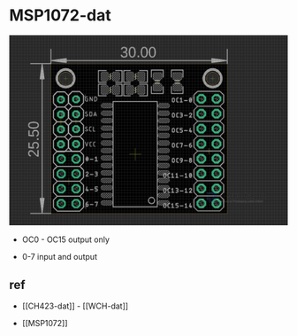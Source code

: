 
# MSP1072-dat


![](2024-01-19-16-59-21.png)

- OC0 - OC15 output only 

- 0-7 input and output 


## ref 

- [[CH423-dat]] - [[WCH-dat]]

- [[MSP1072]]